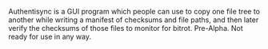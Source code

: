 Authentisync is a GUI program which people can use to copy one file tree to another while writing a manifest of checksums and file paths, and then later verify the checksums of those files to monitor for bitrot. Pre-Alpha. Not ready for use in any way.
